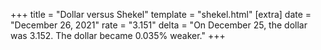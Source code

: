 +++
title = "Dollar versus Shekel"
template = "shekel.html"
[extra]
date = "December 26, 2021"
rate = "3.151"
delta = "On December 25, the dollar was 3.152. The dollar became 0.035% weaker."
+++
